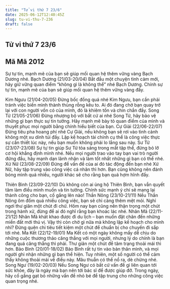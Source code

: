 ```yaml
---
title: "Tử vi thứ 7 23/6"
date: 2025-06-12T12:40:45Z
slug: tu-vi-thu-7-236
draft: false
---
```


## Tử vi thứ 7 23/6

## Mã Mã 2012

Sự tự tin, mạnh mẽ của bạn sẽ giúp mối quan hệ thêm vững vàng Bạch Dương nhé.
Bạch Dương (21/03-20/04)
Bắt đầu một chuyện tình cảm mới, hãy giữ vững quan điểm “không gì là không thể” nhé Bạch Dương. Chính sự tự tin, mạnh mẽ của bạn sẽ giúp mối quan hệ thêm vững vàng đấy.

Kim Ngưu (21/04-20/05)
Đừng bốc đồng quá nhé Kim Ngưu, bạn cần phải tránh việc biến mình thành thùng rỗng kêu to. Ai đó đang chờ bạn quay trở lại với con người vốn có của mình, đó là khiêm tốn và chin chắn đấy.
Song Tử (21/05-21/06) 
Đừng nhượng bộ với bất cứ ai nhé Song Tử, hãy bảo vệ những gì bạn thực sự tin tưởng. Hãy mạnh mẽ bày tỏ quan điểm của mình và thuyết phục mọi người bằng chính hiểu biết của bạn.
Cự Giải (22/06-22/07) 
Đừng tiêu pha hoang phí nhé Cự Giải, nếu không bạn sẽ rơi vào tình cảnh không một xu dính túi đấy. Lập kế hoạch tài chính cụ thể là công việc thực sự cần thiết lúc này, nếu bạn muốn không phải lo lắng sau này.
Sư Tử (23/07-23/08) 
Sự tự tin giúp Sư Tử tỏa sáng trong mắt tập thể, đừng bỏ lỡ cơ hội khẳng định mình nhé. Nếu mọi người trao vào tay bạn vai trò người đứng đầu, hãy mạnh dạn lãnh nhận và làm tốt nhất những gì bạn có thể nhé.
Xử Nữ (23/08-22/09)
Đừng để vấn đề của ai đó tác động đến bạn nhé Xử Nữ, hãy tập trung vào công việc cá nhân thì hơn. Bạn cũng không nên đánh bóng mình quá nhiều, người khác sẽ cho rằng bạn quá hợm hĩnh đấy.

Thiên Bình (23/09-22/10) 
Dù không còn ai ủng hộ Thiên Bình, bạn vẫn quyết tâm làm điều mình muốn và tin tưởng. Chính sức mạnh ý chí sẽ mang lại thành công cho bạn, cố gắng lên nào!
Thần Nông (23/10-21/11) 
Nếu Thần Nông ôm đồm quá nhiều công việc, bạn sẽ chỉ càng thêm mệt mỏi. Nghỉ ngơi thư giãn một chút đi chứ. Hôm nay bạn cũng nên thận trọng một chút trong hành xử, đừng để ai đó nghĩ rằng bạn khoác lác nhé.
Nhân Mã (22/11-21/12) 
Nhân Mã khát khao được đi du lịch – bạn muốn đặt chân đến những miền đất mới thú vị. Vậy thì còn chờ gì nữa mà không lập kế hoạch cho mình nhỉ? Đừng quên chi tiêu tiết kiệm một chút để chuẩn bị cho chuyến đi sắp tới nhé.
Ma Kết (22/12-19/01)
Ma Kết có một ngày không mấy dễ chịu do những cuộc thương thảo căng thẳng với mọi người, nhưng lý do chính là bạn đang quá căng thẳng thì phải. Thư giãn một chút để tâm trạng thoải mái thì hơn.
Bảo Bình (20/01-18/02) 
Bảo Bình rất tự tin vào bản thân mình, và mọi người ghi nhận những gì bạn thể hiện. Tuy nhiên, một số người có thể cảm thấy không thoải mái về điều này. Mâu thuẫn có thể nổ ra, dè chừng nhé.
Song Ngư (19/02-20/03) 
Nếu Song Ngư có bất cứ vấn đề gì liên quan tới sức khỏe, đây là ngày mà bạn nên tới bác sĩ để được giúp đỡ. Trong ngày, hãy cố gắng gạt bỏ những vấn đề nhỏ bé để tập trung cho những công việc quan trọng nhé.